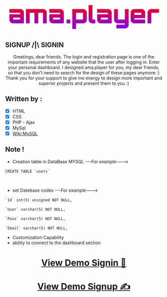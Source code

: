 <img src="https://github.com/ama-player0000/signin-signup/blob/main/pictures/ama.png?raw=true" align="center">

## SIGNUP /|\ SIGNIN
<p align="center">Greetings, dear friends. The login and registration page is one of the important requirements of any website that the user after logging in. Enter your personal dashboard. I designed ama.player for you, my dear friends, so that you don't need to search for the design of these pages anymore :)<br>Thank you for your support to give me energy to design more important and superior projects and present them to you :)</p>

## Written by : 
- [x] HTML
- [x] CSS
- [x] PHP - Ajax
- [x] MySql
- [x] <a href="https://github.com/ama-player0000/signin-signup/wiki/Wiki-MySQL">Wiki MySQL</a>

## Note ! 
- Creation table in DataBase MYSQL *---For example--->* 
```MySQL 
CREATE TABLE `users`
```
<br>

- set Datebase codes *---For example--->* 
```MySQL 
`Id` int(5) unsigned NOT NULL,
```
```MySQL 
`User` varchar(5) NOT NULL,
```
```MySQL 
`Pass` varchar(5) NOT NULL,
```
```MySQL 
`Email` varchar(5) NOT NULL,
```
- Customization Capability
- ability to connect to the dashboard section

<h1 align="center"><a href="https://htmlpreview.github.io/?https://github.com/ama-player0000/signin-signup/blob/main/View-Demo/Login.html">View Demo Signin 🚪</a></h1>
<h1 align="center"><a href="">View Demo Signup ✍️</a></h1>




